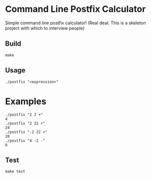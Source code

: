 # Command Line Postfix Calculator

Simple command line postfix calculator!
(Real deal: This is a skeleton project with which to interview people)

## Build

    make

## Usage

    ./postfix "<expression>"

# Examples

    ./postfix "2 2 +"
    4
    ./postfix "2 22 +"
    24
    ./postfix "-2 22 +"
    20
    ./postfix "4 -2 -"
    6

## Test

    make test
